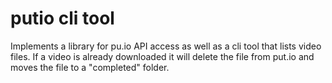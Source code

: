 # putio cli tool

Implements a library for pu.io API access as well as a cli tool that lists video files.
If a video is already downloaded it will delete the file from put.io and moves the file
to a "completed" folder.
